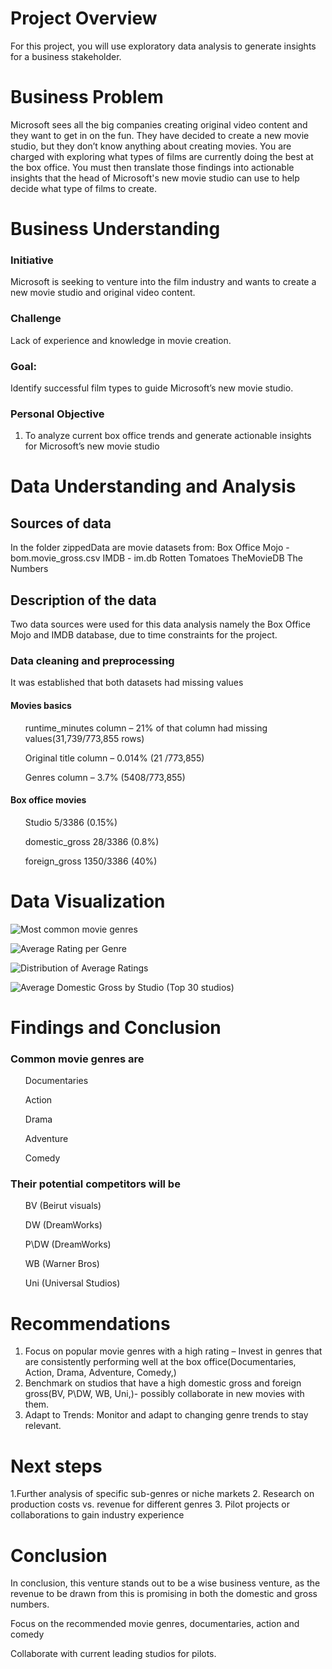 # Project Overview
For this project, you will use exploratory data analysis to generate insights for a business stakeholder.

# Business Problem
Microsoft sees all the big companies creating original video content and they want to get in on the fun. They have decided to create a new movie studio, but they don’t know anything about creating movies. You are charged with exploring what types of films are currently doing the best at the box office. You must then translate those findings into actionable insights that the head of Microsoft's new movie studio can use to help decide what type of films to create.

# Business Understanding
### Initiative
 Microsoft is seeking to venture into the film industry and wants to create a new movie studio and original video content. 

### Challenge
 Lack of experience and knowledge in movie creation. 

### Goal:
Identify successful film types to guide Microsoft’s new movie studio.


### Personal Objective
1. To analyze current box office trends and generate actionable insights for Microsoft’s new movie studio

# Data Understanding and Analysis
## Sources of data
In the folder zippedData are movie datasets from:
Box Office Mojo - bom.movie_gross.csv
IMDB - im.db
Rotten Tomatoes 
TheMovieDB
The Numbers

## Description of the data
Two data sources were used for this data analysis namely the Box Office Mojo and IMDB database, due to time constraints for the project. 

### Data cleaning and preprocessing
It was established that both datasets had missing values 

#### Movies basics 
<ol>runtime_minutes column – 21% of that column had missing values(31,739/773,855 rows)</ol>
<ol>Original title column – 0.014% (21 /773,855)</ol>
<ol>Genres column – 3.7% (5408/773,855)</ol>

#### Box office movies 
<ol> Studio 5/3386 (0.15%)</ol>
<ol> domestic_gross   28/3386 (0.8%)</ol>
<ol> foreign_gross  1350/3386 (40%)</ol>



# Data Visualization 

![Most common movie genres](<Visualizations/Most common movie genres.png>)

![Average Rating per Genre](<Visualizations/Average Rating by Genre.png>)

![Distribution of Average Ratings](<Visualizations/Distribution of Average Ratings.png>)

![Average Domestic Gross by Studio (Top 30 studios)](<Visualizations/Average Domestic Gross by Studio (Top 30 studios).png>)


# Findings and Conclusion
### Common movie genres are

<ol>Documentaries</ol>
<ol>Action</ol>
<ol>Drama</ol>
<ol>Adventure</ol>
<ol>Comedy</ol>


### Their potential competitors will be 

<ol> BV (Beirut visuals)</ol>
<ol> DW (DreamWorks) </ol>
<ol> P\DW (DreamWorks) </ol>
<ol> WB (Warner Bros) </ol>
<ol> Uni (Universal Studios) </ol>


# Recommendations 
1. Focus on popular movie genres with a high rating – Invest in genres that are consistently performing well at the box office(Documentaries, Action, Drama, Adventure, Comedy,)
2. Benchmark on studios that have a high domestic gross and foreign gross(BV, P\DW, WB, Uni,)- possibly collaborate in new movies with them.
3. Adapt to Trends: Monitor and adapt to changing genre trends to stay relevant.

# Next steps
1.Further analysis of specific sub-genres or niche markets
2. Research on production costs vs. revenue for different genres
3. Pilot projects or collaborations to gain industry experience


# Conclusion
<p> In conclusion, this venture stands out to be a wise business venture, as the revenue to be drawn from this is promising in both the domestic and gross numbers.</p> 
<p> Focus on the recommended  movie genres, documentaries, action and comedy</p>
<p> Collaborate with current leading studios for pilots.</p>
